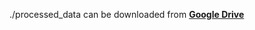 ./processed_data can be downloaded from **[Google Drive](https://drive.google.com/file/d/1f7jB7zG4TL8Xj0_11kRx_GBCydokzHBH/view?usp=drive_link
)**
